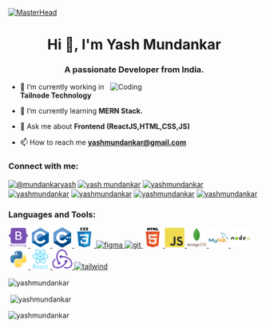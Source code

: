 [![MasterHead](https://i.gifer.com/Eaod.gif)](https://i.gifer.com/Eaod.gif)
<h1 align="center">Hi 👋, I'm Yash Mundankar</h1>
<h3 align="center">A passionate Developer from India.</h3>
<img align="right" alt="Coding" width="300" src="https://thumbs.gfycat.com/YearlyLoneBarnowl-max-1mb.gif">
<p align="left">

- 🔭 I’m currently working in **Tailnode Technology**

- 🌱 I’m currently learning **MERN Stack.**

- 💬 Ask me about **Frontend (ReactJS,HTML,CSS,JS)**

- 📫 How to reach me **yashmundankar@gmail.com**

<h3 align="left">Connect with me:</h3>
<p align="left">
<a href="https://twitter.com/@mundankaryash" target="blank"><img align="center" src="https://raw.githubusercontent.com/rahuldkjain/github-profile-readme-generator/master/src/images/icons/Social/twitter.svg" alt="@mundankaryash" height="30" width="40" /></a>
<a href="https://www.linkedin.com/in/yash-mundankar-636a681a4/" target="blank"><img align="center" src="https://raw.githubusercontent.com/rahuldkjain/github-profile-readme-generator/master/src/images/icons/Social/linked-in-alt.svg" alt="yash mundankar" height="30" width="40" /></a>
<a href="https://www.codechef.com/users/yash_mundankar" target="blank"><img align="center" src="https://cdn.jsdelivr.net/npm/simple-icons@3.1.0/icons/codechef.svg" alt="yashmundankar" height="30" width="40" /></a>
<a href="https://www.hackerrank.com/yashmundankar?hr_r=1" target="blank"><img align="center" src="https://raw.githubusercontent.com/rahuldkjain/github-profile-readme-generator/master/src/images/icons/Social/hackerrank.svg" alt="yashmundankar" height="30" width="40" /></a>
<a href="https://leetcode.com/yash_mundankar/" target="blank"><img align="center" src="https://raw.githubusercontent.com/rahuldkjain/github-profile-readme-generator/master/src/images/icons/Social/leet-code.svg" alt="yashmundankar" height="30" width="40" /></a>
<a href="https://www.hackerearth.com/@yashmundankar" target="blank"><img align="center" src="https://raw.githubusercontent.com/rahuldkjain/github-profile-readme-generator/master/src/images/icons/Social/hackerearth.svg" alt="yashmundankar" height="30" width="40" /></a>
<a href="https://auth.geeksforgeeks.org/user/yashmundankar" target="blank"><img align="center" src="https://raw.githubusercontent.com/rahuldkjain/github-profile-readme-generator/master/src/images/icons/Social/geeks-for-geeks.svg" alt="yashmundankar" height="30" width="40" /></a>
</p>

<h3 align="left">Languages and Tools:</h3>
<p align="left"> <a href="https://getbootstrap.com" target="_blank" rel="noreferrer"> <img src="https://raw.githubusercontent.com/devicons/devicon/master/icons/bootstrap/bootstrap-plain-wordmark.svg" alt="bootstrap" width="40" height="40"/> </a> <a href="https://www.cprogramming.com/" target="_blank" rel="noreferrer"> <img src="https://raw.githubusercontent.com/devicons/devicon/master/icons/c/c-original.svg" alt="c" width="40" height="40"/> </a> <a href="https://www.w3schools.com/cpp/" target="_blank" rel="noreferrer"> <img src="https://raw.githubusercontent.com/devicons/devicon/master/icons/cplusplus/cplusplus-original.svg" alt="cplusplus" width="40" height="40"/> </a> <a href="https://www.w3schools.com/css/" target="_blank" rel="noreferrer"> <img src="https://raw.githubusercontent.com/devicons/devicon/master/icons/css3/css3-original-wordmark.svg" alt="css3" width="40" height="40"/> </a> <a href="https://www.figma.com/" target="_blank" rel="noreferrer"> <img src="https://www.vectorlogo.zone/logos/figma/figma-icon.svg" alt="figma" width="40" height="40"/> </a> <a href="https://git-scm.com/" target="_blank" rel="noreferrer"> <img src="https://www.vectorlogo.zone/logos/git-scm/git-scm-icon.svg" alt="git" width="40" height="40"/> </a> <a href="https://www.w3.org/html/" target="_blank" rel="noreferrer"> <img src="https://raw.githubusercontent.com/devicons/devicon/master/icons/html5/html5-original-wordmark.svg" alt="html5" width="40" height="40"/> </a> <a href="https://developer.mozilla.org/en-US/docs/Web/JavaScript" target="_blank" rel="noreferrer"> <img src="https://raw.githubusercontent.com/devicons/devicon/master/icons/javascript/javascript-original.svg" alt="javascript" width="40" height="40"/> </a> <a href="https://www.mongodb.com/" target="_blank" rel="noreferrer"> <img src="https://raw.githubusercontent.com/devicons/devicon/master/icons/mongodb/mongodb-original-wordmark.svg" alt="mongodb" width="40" height="40"/> </a> <a href="https://www.mysql.com/" target="_blank" rel="noreferrer"> <img src="https://raw.githubusercontent.com/devicons/devicon/master/icons/mysql/mysql-original-wordmark.svg" alt="mysql" width="40" height="40"/> </a> <a href="https://nodejs.org" target="_blank" rel="noreferrer"> <img src="https://raw.githubusercontent.com/devicons/devicon/master/icons/nodejs/nodejs-original-wordmark.svg" alt="nodejs" width="40" height="40"/> </a> <a href="https://www.python.org" target="_blank" rel="noreferrer"> <img src="https://raw.githubusercontent.com/devicons/devicon/master/icons/python/python-original.svg" alt="python" width="40" height="40"/> </a> <a href="https://reactjs.org/" target="_blank" rel="noreferrer"> <img src="https://raw.githubusercontent.com/devicons/devicon/master/icons/react/react-original-wordmark.svg" alt="react" width="40" height="40"/> </a> <a href="https://redux.js.org" target="_blank" rel="noreferrer"> <img src="https://raw.githubusercontent.com/devicons/devicon/master/icons/redux/redux-original.svg" alt="redux" width="40" height="40"/> </a> <a href="https://tailwindcss.com/" target="_blank" rel="noreferrer"> <img src="https://www.vectorlogo.zone/logos/tailwindcss/tailwindcss-icon.svg" alt="tailwind" width="40" height="40"/> </a> </p>

<p><img align="center" src="https://github-readme-stats.vercel.app/api/top-langs?username=yashmundankar&show_icons=true&locale=en&layout=compact" alt="yashmundankar" /></p>

<p>&nbsp;<img align="center" src="https://github-readme-stats.vercel.app/api?username=yashmundankar&show_icons=true&locale=en" alt="yashmundankar" /></p>

<p><img align="center" src="https://github-readme-streak-stats.herokuapp.com/?user=yashmundankar&" alt="yashmundankar" /></p>
